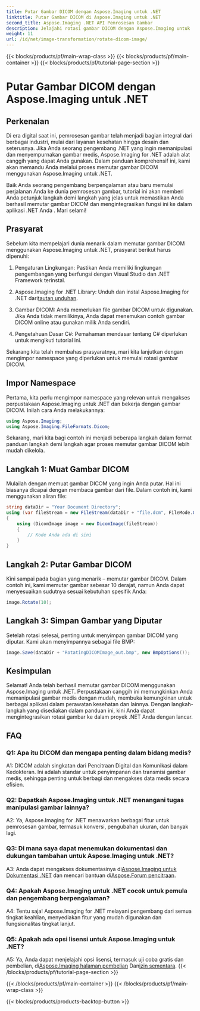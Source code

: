 ```yaml
---
title: Putar Gambar DICOM dengan Aspose.Imaging untuk .NET
linktitle: Putar Gambar DICOM di Aspose.Imaging untuk .NET
second_title: Aspose.Imaging .NET API Pemrosesan Gambar
description: Jelajahi rotasi gambar DICOM dengan Aspose.Imaging untuk .NET. Panduan langkah demi langkah untuk memanipulasi gambar medis.
weight: 11
url: /id/net/image-transformation/rotate-dicom-image/
---
```


{{< blocks/products/pf/main-wrap-class >}}
{{< blocks/products/pf/main-container >}}
{{< blocks/products/pf/tutorial-page-section >}}

# Putar Gambar DICOM dengan Aspose.Imaging untuk .NET

## Perkenalan

Di era digital saat ini, pemrosesan gambar telah menjadi bagian integral dari berbagai industri, mulai dari layanan kesehatan hingga desain dan seterusnya. Jika Anda seorang pengembang .NET yang ingin memanipulasi dan menyempurnakan gambar medis, Aspose.Imaging for .NET adalah alat canggih yang dapat Anda gunakan. Dalam panduan komprehensif ini, kami akan memandu Anda melalui proses memutar gambar DICOM menggunakan Aspose.Imaging untuk .NET.

Baik Anda seorang pengembang berpengalaman atau baru memulai perjalanan Anda ke dunia pemrosesan gambar, tutorial ini akan memberi Anda petunjuk langkah demi langkah yang jelas untuk memastikan Anda berhasil memutar gambar DICOM dan mengintegrasikan fungsi ini ke dalam aplikasi .NET Anda . Mari selami!

## Prasyarat

Sebelum kita mempelajari dunia menarik dalam memutar gambar DICOM menggunakan Aspose.Imaging untuk .NET, prasyarat berikut harus dipenuhi:

1. Pengaturan Lingkungan: Pastikan Anda memiliki lingkungan pengembangan yang berfungsi dengan Visual Studio dan .NET Framework terinstal.

2. Aspose.Imaging for .NET Library: Unduh dan instal Aspose.Imaging for .NET dari[tautan unduhan](https://releases.aspose.com/imaging/net/).

3. Gambar DICOM: Anda memerlukan file gambar DICOM untuk digunakan. Jika Anda tidak memilikinya, Anda dapat menemukan contoh gambar DICOM online atau gunakan milik Anda sendiri.

4. Pengetahuan Dasar C#: Pemahaman mendasar tentang C# diperlukan untuk mengikuti tutorial ini.

Sekarang kita telah membahas prasyaratnya, mari kita lanjutkan dengan mengimpor namespace yang diperlukan untuk memulai rotasi gambar DICOM.

## Impor Namespace

Pertama, kita perlu mengimpor namespace yang relevan untuk mengakses perpustakaan Aspose.Imaging untuk .NET dan bekerja dengan gambar DICOM. Inilah cara Anda melakukannya:

```csharp
using Aspose.Imaging;
using Aspose.Imaging.FileFormats.Dicom;
```

Sekarang, mari kita bagi contoh ini menjadi beberapa langkah dalam format panduan langkah demi langkah agar proses memutar gambar DICOM lebih mudah dikelola.

## Langkah 1: Muat Gambar DICOM

Mulailah dengan memuat gambar DICOM yang ingin Anda putar. Hal ini biasanya dicapai dengan membaca gambar dari file. Dalam contoh ini, kami menggunakan aliran file:

```csharp
string dataDir = "Your Document Directory";
using (var fileStream = new FileStream(dataDir + "file.dcm", FileMode.Open, FileAccess.Read))
{
    using (DicomImage image = new DicomImage(fileStream))
    {
        // Kode Anda ada di sini
    }
}
```

## Langkah 2: Putar Gambar DICOM

Kini sampai pada bagian yang menarik – memutar gambar DICOM. Dalam contoh ini, kami memutar gambar sebesar 10 derajat, namun Anda dapat menyesuaikan sudutnya sesuai kebutuhan spesifik Anda:

```csharp
image.Rotate(10);
```

## Langkah 3: Simpan Gambar yang Diputar

Setelah rotasi selesai, penting untuk menyimpan gambar DICOM yang diputar. Kami akan menyimpannya sebagai file BMP:

```csharp
image.Save(dataDir + "RotatingDICOMImage_out.bmp", new BmpOptions());
```

## Kesimpulan

Selamat! Anda telah berhasil memutar gambar DICOM menggunakan Aspose.Imaging untuk .NET. Perpustakaan canggih ini memungkinkan Anda memanipulasi gambar medis dengan mudah, membuka kemungkinan untuk berbagai aplikasi dalam perawatan kesehatan dan lainnya. Dengan langkah-langkah yang disediakan dalam panduan ini, kini Anda dapat mengintegrasikan rotasi gambar ke dalam proyek .NET Anda dengan lancar.

## FAQ

### Q1: Apa itu DICOM dan mengapa penting dalam bidang medis?

A1: DICOM adalah singkatan dari Pencitraan Digital dan Komunikasi dalam Kedokteran. Ini adalah standar untuk penyimpanan dan transmisi gambar medis, sehingga penting untuk berbagi dan mengakses data medis secara efisien.

### Q2: Dapatkah Aspose.Imaging untuk .NET menangani tugas manipulasi gambar lainnya?

A2: Ya, Aspose.Imaging for .NET menawarkan berbagai fitur untuk pemrosesan gambar, termasuk konversi, pengubahan ukuran, dan banyak lagi.

### Q3: Di mana saya dapat menemukan dokumentasi dan dukungan tambahan untuk Aspose.Imaging untuk .NET?

 A3: Anda dapat mengakses dokumentasinya di[Aspose.Imaging untuk Dokumentasi .NET](https://reference.aspose.com/imaging/net/) dan mencari bantuan di[Aspose.Forum pencitraan](https://forum.aspose.com/).

### Q4: Apakah Aspose.Imaging untuk .NET cocok untuk pemula dan pengembang berpengalaman?

A4: Tentu saja! Aspose.Imaging for .NET melayani pengembang dari semua tingkat keahlian, menyediakan fitur yang mudah digunakan dan fungsionalitas tingkat lanjut.

### Q5: Apakah ada opsi lisensi untuk Aspose.Imaging untuk .NET?

 A5: Ya, Anda dapat menjelajahi opsi lisensi, termasuk uji coba gratis dan pembelian, di[Aspose.Imaging halaman pembelian](https://purchase.aspose.com/buy) Dan[izin sementara](https://purchase.aspose.com/temporary-license/).
{{< /blocks/products/pf/tutorial-page-section >}}

{{< /blocks/products/pf/main-container >}}
{{< /blocks/products/pf/main-wrap-class >}}

{{< blocks/products/products-backtop-button >}}
